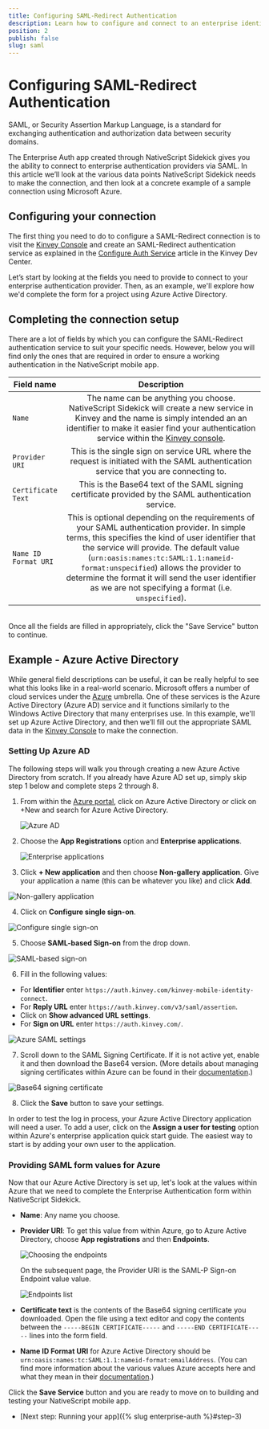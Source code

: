 ```yaml
---
title: Configuring SAML-Redirect Authentication
description: Learn how to configure and connect to an enterprise identity provider using SAML-Redirect.
position: 2
publish: false
slug: saml
---
```


# Configuring SAML-Redirect Authentication

SAML, or Security Assertion Markup Language, is a standard for exchanging authentication and authorization data between security domains.

The Enterprise Auth app created through NativeScript Sidekick gives you the ability to connect to enterprise authentication providers via SAML. In this article we’ll look at the various data points NativeScript Sidekick needs to make the connection, and then look at a concrete example of a sample connection using Microsoft Azure.

## Configuring your connection

The first thing you need to do to configure a SAML-Redirect connection is to visit the [Kinvey Console](https://console.kinvey.com) and create an SAML-Redirect authentication service as explained in the [Configure Auth Service](https://devcenter.kinvey.com/nativescript/guides/mobile-identity-connect#sso) article in the Kinvey Dev Center.

Let’s start by looking at the fields you need to provide to connect to your enterprise authentication provider. Then, as an example, we'll explore how we'd complete the form for a project using Azure Active Directory.

## Completing the connection setup

There are a lot of fields by which you can configure the SAML-Redirect authentication service to suit your specific needs. However, below you will find only the ones that are required in order to ensure a working authentication in the NativeScript mobile app.

<table>
	<thead>
		<tr>
			<th style="width: 20%">Field name</th>
			<th align="center">Description</th>
		</tr>
	</thead>
	<tbody>
		<tr>
			<td><code>Name</code></td>
			<td align="center">The name can be anything you choose. NativeScript Sidekick will create a new service in Kinvey and the name is simply intended an an identifier to make it easier find your authentication service within the <a href="https://console.kinvey.com/">Kinvey console</a>.</td>
		</tr>
		<tr>
		<td><code>Provider URI</code></td>
		<td align="center">This is the single sign on service URL where the request is initiated with the SAML authentication service that you are connecting to.</td>
		</tr>
		<tr>
		<td><code>Certificate Text</code></td>
		<td align="center">This is the Base64 text of the SAML signing certificate provided by the SAML authentication service.</td>
		</tr>
		<tr>
		<td><code>Name ID Format URI</code></td>
		<td align="center">This is optional depending on the requirements of your SAML authentication provider. In simple terms, this specifies the kind of user identifier that the service will provide. The default value (<code>urn:oasis:names:tc:SAML:1.1:nameid-format:unspecified</code>) allows the provider to determine the format it will send the user identifier as we are not specifying a format (i.e. <code>unspecified</code>).</td>
		</tr>
	</tbody>
</table>

<br/>
Once all the fields are filled in appropriately, click the "Save Service" button to continue.

## Example - Azure Active Directory

While general field descriptions can be useful, it can be really helpful to see what this looks like in a real-world scenario. Microsoft offers a number of cloud services under the [Azure](https://azure.microsoft.com/en-us/) umbrella. One of these services is the Azure Active Directory (Azure AD) service and it functions similarly to the Windows Active Directory that many enterprises use. In this example, we'll set up Azure Active Directory, and then we’ll fill out the appropriate SAML data in the [Kinvey Console](https://console.kinvey.com) to make the connection.

### Setting Up Azure AD

The following steps will walk you through creating a new Azure Active Directory from scratch. If you already have Azure AD set up, simply skip step 1 below and complete steps 2 through 8.

1. From within the [Azure portal](https://portal.azure.com), click on Azure Active Directory or click on +New and search for Azure Active Directory.

	![Azure AD](../../img/enterprise-auth/AzureAD.png)

2. Choose the **App Registrations** option and **Enterprise applications**.
	
	![Enterprise applications](../../img/enterprise-auth/enterprise-applications.png)

3. Click **+ New application** and then choose **Non-gallery application**. Give your application a name (this can be whatever you like) and click **Add**.

  ![Non-gallery application](../../img/enterprise-auth/non-gallery-app.png)

4. Click on **Configure single sign-on**.

![Configure single sign-on](../../img/enterprise-auth/configure-single-sign-in.png)

5. Choose **SAML-based Sign-on** from the drop down.

  ![SAML-based sign-on](../../img/enterprise-auth/saml-based.png)

6. Fill in the following values:

  * For **Identifier** enter `https://auth.kinvey.com/kinvey-mobile-identity-connect`.
  * For **Reply URL** enter `https://auth.kinvey.com/v3/saml/assertion`.
  * Click on **Show advanced URL settings**.
  * For **Sign on URL** enter `https://auth.kinvey.com/`.

  ![Azure SAML settings](../../img/enterprise-auth/saml-settings-azure.png)

7. Scroll down to the SAML Signing Certificate. If it is not active yet, enable it and then download the Base64 version. (More details about managing signing certificates within Azure can be found in their [documentation](https://docs.microsoft.com/en-us/azure/active-directory/active-directory-sso-certs).)

  ![Base64 signing certificate](../../img/enterprise-auth/signing-certificate.png)

8. Click the **Save** button to save your settings.

In order to test the log in process, your Azure Active Directory application will need a user. To add a user, click on the **Assign a user for testing** option within Azure's enterprise application quick start guide. The easiest way to start is by adding your own user to the application.

### Providing SAML form values for Azure

Now that our Azure Active Directory is set up, let's look at the values within Azure that we need to complete the Enterprise Authentication form within NativeScript Sidekick.

* **Name**: Any name you choose.
* **Provider URI**: To get this value from within Azure, go to Azure Active Directory, choose **App registrations** and then **Endpoints**.

  ![Choosing the endpoints](../../img/enterprise-auth/endpoints1.png)

  On the subsequent page, the Provider URI is the SAML-P Sign-on Endpoint value value.

  ![Endpoints list](../../img/enterprise-auth/saml-endpoints.png)

* **Certificate text** is the contents of the Base64 signing certificate you downloaded. Open the file using a text editor and copy the contents between the `-----BEGIN CERTIFICATE-----` and `-----END CERTIFICATE-----` lines into the form field.
* **Name ID Format URI** for Azure Active Directory should be `urn:oasis:names:tc:SAML:1.1:nameid-format:emailAddress`. (You can find more information about the various values Azure accepts here and what they mean in their [documentation](https://docs.microsoft.com/en-us/azure/active-directory/develop/active-directory-single-sign-on-protocol-reference#nameidpolicy).)

Click the **Save Service** button and you are ready to move on to building and testing your NativeScript mobile app.

* [Next step: Running your app]({% slug enterprise-auth %}#step-3)